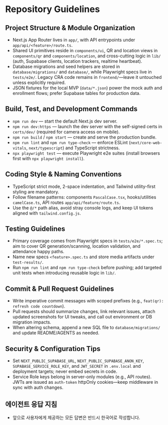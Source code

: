 # Repository Guidelines

## Project Structure & Module Organization
- Next.js App Router lives in `app/`, with API entrypoints under `app/api/<feature>/route.ts`.
- Shared UI primitives reside in `components/ui`, QR and location views in `components/qr` and `components/location`, and cross-cutting logic in `lib/` (auth, Supabase clients, location trackers, realtime heartbeat).
- Database migrations and seed helpers are stored in `database/migrations/` and `database/`, while Playwright specs live in `tests/e2e/`. Legacy CRA code remains in `frontend/`—leave it untouched unless explicitly required.
- JSON fixtures for the local MVP (`data/*.json`) power the mock auth and enrollment flows; prefer Supabase tables for production data.

## Build, Test, and Development Commands
- `npm run dev` — start the default Next.js dev server.
- `npm run dev:https` — launch the dev server with the self-signed certs in `certs/dev/` (required for camera access on mobile).
- `npm run build` / `npm start` — create and serve the production bundle.
- `npm run lint` and `npm run type-check` — enforce ESLint (`next/core-web-vitals`, `next/typescript`) and TypeScript strictness.
- `npx playwright test` — execute Playwright e2e suites (install browsers first with `npx playwright install`).

## Coding Style & Naming Conventions
- TypeScript strict mode, 2-space indentation, and Tailwind utility-first styling are mandatory.
- Follow filename patterns: components `PascalCase.tsx`, hooks/utilities `camelCase.ts`, API routes `app/api/feature/route.ts`.
- Use the `@/*` path alias, avoid stray console logs, and keep UI tokens aligned with `tailwind.config.js`.

## Testing Guidelines
- Primary coverage comes from Playwright specs in `tests/e2e/*.spec.ts`; aim to cover QR generation/scanning, location validation, and attendance happy paths.
- Name new specs `<feature>.spec.ts` and store media artifacts under `test-results/`.
- Run `npm run lint` and `npm run type-check` before pushing; add targeted unit tests when introducing reusable logic in `lib/`.

## Commit & Pull Request Guidelines
- Write imperative commit messages with scoped prefixes (e.g., `feat(qr): refresh code countdown`).
- Pull requests should summarize changes, link relevant issues, attach updated screenshots for UI tweaks, and call out environment or DB migration impacts.
- When altering schema, append a new SQL file to `database/migrations/` and update README/AGENTS as needed.

## Security & Configuration Tips
- Set `NEXT_PUBLIC_SUPABASE_URL`, `NEXT_PUBLIC_SUPABASE_ANON_KEY`, `SUPABASE_SERVICE_ROLE_KEY`, and `JWT_SECRET` in `.env.local` and deployment targets; never embed secrets in code.
- Service Role keys belong in server-only modules (e.g., API routes). JWTs are issued as `auth-token` httpOnly cookies—keep middleware in sync with auth changes.

## 에이전트 응답 지침
- 앞으로 사용자에게 제공하는 모든 답변은 반드시 한국어로 작성합니다.
